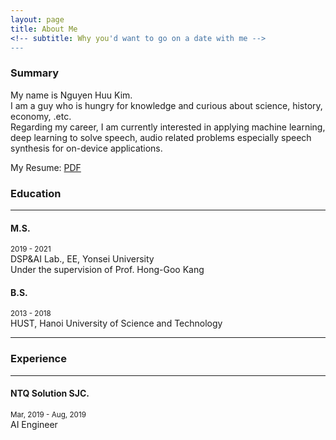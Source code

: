 ```yaml
---
layout: page
title: About Me
<!-- subtitle: Why you'd want to go on a date with me -->
---
```


### Summary
My name is Nguyen Huu Kim.<br>
I am a guy who is hungry for knowledge and curious about science, history, economy, .etc. <br>
Regarding my career, I am currently interested in applying machine learning, deep learning to solve speech, audio related problems especially speech synthesis for on-device applications.<br>

My Resume:  [PDF](https://huukim136.github.io/pdf/My_Resume_20210515.pdf)

### Education

***
#### M.S.
<small>2019 - 2021</small> <br>
DSP&AI Lab., EE, Yonsei University <br>
Under the supervision of Prof. Hong-Goo Kang <br>

#### B.S.
<small>2013 - 2018</small> <br>
HUST, Hanoi University of Science and Technology <br>

***

### Experience
***
#### NTQ Solution SJC.
<small>Mar, 2019 - Aug, 2019</small> <br>
AI Engineer<br>